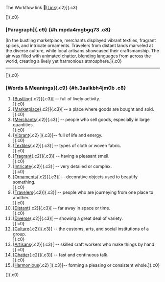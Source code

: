 The Workflow link
👏[[Link](https://www.google.com/url?q=http://www.google.com&sa=D&source=editors&ust=1758169872162761&usg=AOvVaw1SICsXIjp-wyGjM22jcaE0){.c2}]{.c3}

[]{.c0}

### [Paragraph]{.c9} {#h.mpda4mgbgq73 .c8}

[In the bustling marketplace, merchants displayed vibrant textiles,
fragrant spices, and intricate ornaments. Travelers from distant lands
marveled at the diverse culture, while local artisans showcased their
craftsmanship. The air was filled with animated chatter, blending
languages from across the world, creating a lively yet harmonious
atmosphere.]{.c0}

------------------------------------------------------------------------

[]{.c0}

### [Words & Meanings]{.c9} {#h.3aalkbh4jm0b .c8}

1.  [[Bustling](https://www.google.com/url?q=http://www.google.com&sa=D&source=editors&ust=1758169872163406&usg=AOvVaw00b34_-KvoZF_Dr_5ZB_vH){.c2}]{.c3}[ --
    full of lively activity.\
    ]{.c0}
2.  [[Marketplace](https://www.google.com/url?q=http://www.google.com&sa=D&source=editors&ust=1758169872163546&usg=AOvVaw1faiBQJMgG_hpTL8pWreiV){.c2}]{.c3}[ --
    a place where goods are bought and sold.\
    ]{.c0}
3.  [[Merchants](https://www.google.com/url?q=http://www.google.com&sa=D&source=editors&ust=1758169872163662&usg=AOvVaw0I-cs7e8JWbUxuX8GqVNCb){.c2}]{.c3}[ --
    people who sell goods, especially in large quantities.\
    ]{.c0}
4.  [[Vibrant](https://www.google.com/url?q=http://www.google.com&sa=D&source=editors&ust=1758169872163780&usg=AOvVaw1mp_9tWaPN8-CSl8rY-luB){.c2}
    ]{.c3}[-- full of life and energy.\
    ]{.c0}
5.  [[Textiles](https://www.google.com/url?q=http://www.google.com&sa=D&source=editors&ust=1758169872163876&usg=AOvVaw16wTvnXmFJkvzw5ARsR4lu){.c2}]{.c3}[ --
    types of cloth or woven fabric.\
    ]{.c0}
6.  [[Fragrant](https://www.google.com/url?q=http://www.google.com&sa=D&source=editors&ust=1758169872163973&usg=AOvVaw2UyQTvro1Hv4ya6-DJdO5f){.c2}]{.c3}[ --
    having a pleasant smell.\
    ]{.c0}
7.  [[Intricate](https://www.google.com/url?q=http://www.google.com&sa=D&source=editors&ust=1758169872164063&usg=AOvVaw0gm_oT49zvVlOByyl7kSDq){.c2}]{.c3}[ --
    very detailed or complex.\
    ]{.c0}
8.  [[Ornaments](https://www.google.com/url?q=http://www.google.com&sa=D&source=editors&ust=1758169872164155&usg=AOvVaw2qc5-p4erS4lbuN5-1YMj5){.c2}]{.c3}[ --
    decorative objects used to beautify something.\
    ]{.c0}
9.  [[Travelers](https://www.google.com/url?q=http://www.google.com&sa=D&source=editors&ust=1758169872164263&usg=AOvVaw3j5Vh3fjcvgPcQQTamOGQH){.c2}]{.c3}[ --
    people who are journeying from one place to another.\
    ]{.c0}
10. [[Distant](https://www.google.com/url?q=http://www.google.com&sa=D&source=editors&ust=1758169872164375&usg=AOvVaw2RVBk2u9JraAQy_vSxFtGz){.c2}]{.c3}[ --
    far away in space or time.\
    ]{.c0}
11. [[Diverse](https://www.google.com/url?q=http://www.google.com&sa=D&source=editors&ust=1758169872164466&usg=AOvVaw3AP1ArfRWx2okeexht_McQ){.c2}]{.c3}[ --
    showing a great deal of variety.\
    ]{.c0}
12. [[Culture](https://www.google.com/url?q=http://www.google.com&sa=D&source=editors&ust=1758169872164562&usg=AOvVaw1wKqEm05uV4QLeKqiZfa-Y){.c2}]{.c3}[ --
    the customs, arts, and social institutions of a group.\
    ]{.c0}
13. [[Artisans](https://www.google.com/url?q=http://www.google.com&sa=D&source=editors&ust=1758169872164674&usg=AOvVaw10B6EyIgmwprEtCKZWIa9L){.c2}]{.c3}[ --
    skilled craft workers who make things by hand.\
    ]{.c0}
14. [[Chatter](https://www.google.com/url?q=http://www.google.com&sa=D&source=editors&ust=1758169872164781&usg=AOvVaw2lYTswWfGqgKjCIMTQcNX6){.c2}]{.c3}[ --
    fast and continuous talk.\
    ]{.c0}
15. [[Harmonious](https://www.google.com/url?q=http://www.google.com&sa=D&source=editors&ust=1758169872164879&usg=AOvVaw2iUkbLpKSsqBZVxbhERX_U){.c2}
    ]{.c3}[-- forming a pleasing or consistent whole.]{.c0}

[]{.c0}
